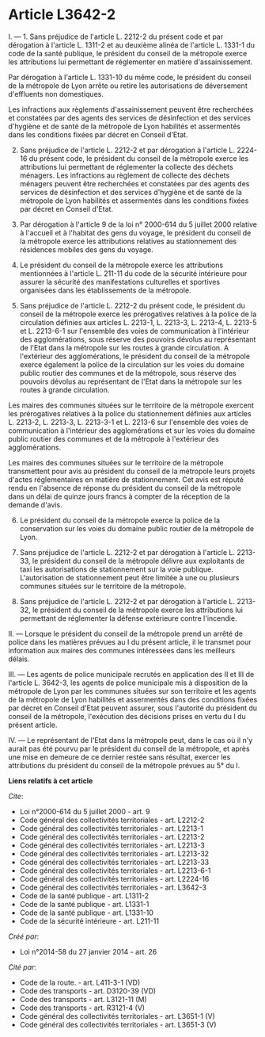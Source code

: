# Article L3642-2

I. ― 1. Sans préjudice de l'article L. 2212-2 du présent code et par dérogation à l'article L. 1311-2 et au deuxième alinéa
de l'article L. 1331-1 du code de la santé publique, le président du conseil de la métropole exerce les attributions lui
permettant de réglementer en matière d'assainissement. 

Par dérogation à l'article L. 1331-10 du même code, le président du conseil de la métropole de Lyon arrête ou retire les
autorisations de déversement d'effluents non domestiques. 

Les infractions aux règlements d'assainissement peuvent être recherchées et constatées par des agents des services de
désinfection et des services d'hygiène et de santé de la métropole de Lyon habilités et assermentés dans les conditions
fixées par décret en Conseil d'Etat. 

2. Sans préjudice de l'article L. 2212-2 et par dérogation à l'article L. 2224-16 du présent code, le président du conseil de
la métropole exerce les attributions lui permettant de réglementer la collecte des déchets ménagers. Les infractions au
règlement de collecte des déchets ménagers peuvent être recherchées et constatées par des agents des services de désinfection
et des services d'hygiène et de santé de la métropole de Lyon habilités et assermentés dans les conditions fixées par décret
en Conseil d'Etat. 

3. Par dérogation à l'article 9 de la loi n° 2000-614 du 5 juillet 2000 relative à l'accueil et à l'habitat des gens du
voyage, le président du conseil de la métropole exerce les attributions relatives au stationnement des résidences mobiles des
gens du voyage. 

4. Le président du conseil de la métropole exerce les attributions mentionnées à l'article L. 211-11 du code de la sécurité
intérieure pour assurer la sécurité des manifestations culturelles et sportives organisées dans les établissements de la
métropole. 

5. Sans préjudice de l'article L. 2212-2 du présent code, le président du conseil de la métropole exerce les prérogatives
relatives à la police de la circulation définies aux articles L. 2213-1, L. 2213-3, L. 2213-4, L. 2213-5 et L. 2213-6-1 sur
l'ensemble des voies de communication à l'intérieur des agglomérations, sous réserve des pouvoirs dévolus au représentant de
l'Etat dans la métropole sur les routes à grande circulation. A l'extérieur des agglomérations, le président du conseil de la
métropole exerce également la police de la circulation sur les voies du domaine public routier des communes et de la
métropole, sous réserve des pouvoirs dévolus au représentant de l'Etat dans la métropole sur les routes à grande
circulation. 

Les maires des communes situées sur le territoire de la métropole exercent les prérogatives relatives à la police du
stationnement définies aux articles L. 2213-2, L. 2213-3, L. 2213-3-1 et L. 2213-6 sur l'ensemble des voies de communication
à l'intérieur des agglomérations et sur les voies du domaine public routier des communes et de la métropole à l'extérieur des
agglomérations. 

Les maires des communes situées sur le territoire de la métropole transmettent pour avis au président du conseil de la
métropole leurs projets d'actes réglementaires en matière de stationnement. Cet avis est réputé rendu en l'absence de réponse
du président du conseil de la métropole dans un délai de quinze jours francs à compter de la réception de la demande d'avis. 

6. Le président du conseil de la métropole exerce la police de la conservation sur les voies du domaine public routier de la
métropole de Lyon. 

7. Sans préjudice de l'article L. 2212-2 et par dérogation à l'article L. 2213-33, le président du conseil de la métropole
délivre aux exploitants de taxi les autorisations de stationnement sur la voie publique. L'autorisation de stationnement peut
être limitée à une ou plusieurs communes situées sur le territoire de la métropole. 

8. Sans préjudice de l'article L. 2212-2 et par dérogation à l'article L. 2213-32, le président du conseil de la métropole
exerce les attributions lui permettant de réglementer la défense extérieure contre l'incendie. 

II. ― Lorsque le président du conseil de la métropole prend un arrêté de police dans les matières prévues au I du présent
article, il le transmet pour information aux maires des communes intéressées dans les meilleurs délais. 

III. ― Les agents de police municipale recrutés en application des II et III de l'article L. 3642-3, les agents de police
municipale mis à disposition de la métropole de Lyon par les communes situées sur son territoire et les agents de la
métropole de Lyon habilités et assermentés dans des conditions fixées par décret en Conseil d'Etat peuvent assurer, sous
l'autorité du président du conseil de la métropole, l'exécution des décisions prises en vertu du I du présent article. 

IV. ― Le représentant de l'Etat dans la métropole peut, dans le cas où il n'y aurait pas été pourvu par le président du
conseil de la métropole, et après une mise en demeure de ce dernier restée sans résultat, exercer les attributions du
président du conseil de la métropole prévues au 5° du I.

**Liens relatifs à cet article**

_Cite_:

  - Loi n°2000-614 du 5 juillet 2000 - art. 9
  - Code général des collectivités territoriales - art. L2212-2
  - Code général des collectivités territoriales - art. L2213-1
  - Code général des collectivités territoriales - art. L2213-2
  - Code général des collectivités territoriales - art. L2213-3
  - Code général des collectivités territoriales - art. L2213-32
  - Code général des collectivités territoriales - art. L2213-33
  - Code général des collectivités territoriales - art. L2213-6-1
  - Code général des collectivités territoriales - art. L2224-16
  - Code général des collectivités territoriales - art. L3642-3
  - Code de la santé publique - art. L1311-2
  - Code de la santé publique - art. L1331-1
  - Code de la santé publique - art. L1331-10
  - Code de la sécurité intérieure - art. L211-11

_Créé par_:

  - Loi n°2014-58 du 27 janvier 2014 - art. 26

_Cité par_:

  - Code de la route. - art. L411-3-1 (VD)
  - Code des transports - art. D3120-39 (VD)
  - Code des transports - art. L3121-11 (M)
  - Code des transports - art. R3121-4 (V)
  - Code général des collectivités territoriales - art. L3651-1 (V)
  - Code général des collectivités territoriales - art. L3651-3 (V)
